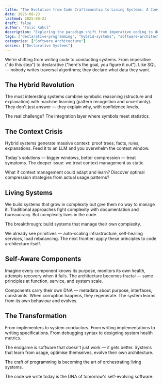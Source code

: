 ```yaml
---
title: "The Evolution from Code Craftsmanship to Living Systems: A Conversation About the Future of Software Architecture"
date: 2025-08-23
lastmod: 2025-08-23
draft: false
author: "Tolic Kukul"
description: "Exploring the paradigm shift from imperative coding to declarative systems, hybrid architectures, and self-healing codebases that evolve autonomously."
tags: ["declarative-programming", "hybrid-systems", "software-architecture", "ai", "autonomous-systems", "self-healing", "future-of-work"]
categories: ["Software Architecture"]
series: ["Declarative Systems"]
---
```


We're shifting from writing code to conducting systems. From imperative ("do this step") to declarative ("here's the goal, you figure it out"). Like SQL — nobody writes traversal algorithms; they declare what data they want.

## The Hybrid Revolution

The most interesting systems combine symbolic reasoning (structure and explanation) with machine learning (pattern recognition and uncertainty). They don't just answer — they explain why, with confidence levels.

The real challenge? The integration layer where symbols meet statistics.

## The Context Crisis

Hybrid systems generate massive context: proof trees, facts, rules, explanations. Feed it to an LLM and you overwhelm the context window.

Today's solutions — bigger windows, better compression — treat symptoms. The deeper issue: we treat context management as static.

What if context management could adapt and learn? Discover optimal compression strategies from actual usage patterns?

## Living Systems

We build systems that grow in complexity but give them no way to manage it. Traditional approaches fight complexity with documentation and bureaucracy. But complexity lives in the code.

The breakthrough: build systems that manage their own complexity.

We already see primitives — auto-scaling infrastructure, self-healing services, load rebalancing. The next frontier: apply these principles to code architecture itself.

## Self-Aware Components

Imagine every component knows its purpose, monitors its own health, attempts recovery when it fails. The architecture becomes fractal — same principles at function, service, and system scale.

Components carry their own DNA — metadata about purpose, interfaces, constraints. When corruption happens, they regenerate. The system learns from its own behaviour and evolves.

## The Transformation

From implementers to system conductors. From writing implementations to writing specifications. From debugging syntax to designing system health metrics.

The endgame is software that doesn't just work — it gets better. Systems that learn from usage, optimise themselves, evolve their own architecture.

The craft of programming is becoming the art of orchestrating living systems.

The code we write today is the DNA of tomorrow's self-evolving software.